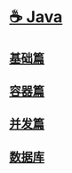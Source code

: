# [☕️ Java](/README)

## [<i class="fas fa-fw fa-archive"></i> 基础篇](/all/basic_0)
## [<i class="fas fa-fw fa-box"></i> 容器篇](/all/container_0)
## [<i class="fas fa-fw fa-lock"></i> 并发篇](/all/concurrency_0)
## [<i class="fas fa-fw fa-database"></i> 数据库](/all/db_0)

<style>
	/* 首页目录 */
	.markdown-section h2 {
	  margin: 0.8rem 0 0.8rem 1rem !important;
      font-size: 1.2rem !important;
	}
</style>